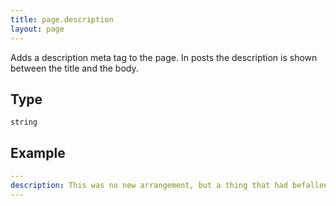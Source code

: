 ```yaml
---
title: page.description
layout: page
---
```


Adds a description meta tag to the page. In posts the description is shown between the title and the body.

## Type

`string`

## Example

~~~ yaml
---
description: This was no new arrangement, but a thing that had befallen many scores of times. Where Utterson was liked, he was liked well.
---
~~~
